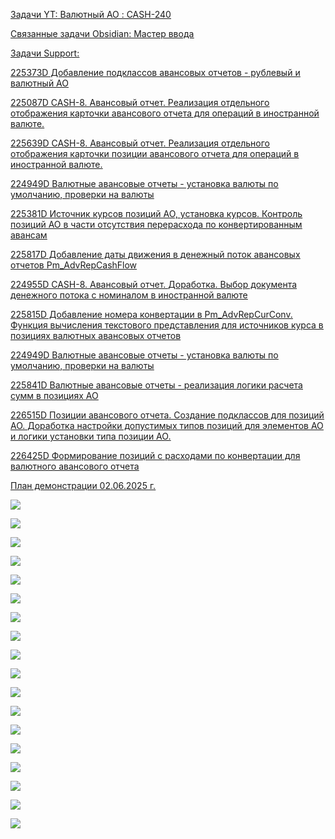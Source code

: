 <u>Задачи YT:<u>
[Валютный АО : CASH-240](https://yt.surgutneftegas.ru:4443/issue/CASH-240)

<u>Связанные задачи Obsidian:</u>
[Мастер ввода](Мастер%20ввода.md)

<u>Задачи Support:</u>
<p>225373D Добавление подклассов авансовых отчетов - рублевый и валютный АО</p>
<p>225087D CASH-8. Авансовый отчет. Реализация отдельного отображения карточки авансового отчета для операций в иностранной валюте.</p>
<p>225639D CASH-8. Авансовый отчет. Реализация отдельного отображения карточки позиции авансового отчета для операций в иностранной валюте.</p>
<p>224949D Валютные авансовые отчеты - установка валюты по умолчанию, проверки на валюты</p>
<p>225381D Источник курсов позиций АО, установка курсов. Контроль позиций АО в части отсутствия перерасхода по конвертированным авансам</p>
<p>225817D Добавление даты движения в денежный поток авансовых отчетов Pm_AdvRepCashFlow</p>
<p>224955D CASH-8. Авансовый отчет. Доработка. Выбор документа денежного потока с номиналом в иностранной валюте</p>
<p>225815D Добавление номера конвертации в Pm_AdvRepCurConv. Функция вычисления текстового представления для источников курса в позициях валютных авансовых отчетов</p>
<p>224949D Валютные авансовые отчеты - установка валюты по умолчанию, проверки на валюты</p>
<p>225841D Валютные авансовые отчеты - реализация логики расчета сумм в позициях АО</p>
<p>226515D Позиции авансового отчета. Создание подклассов для позиций АО. Доработка настройки допустимых типов позиций для элементов АО и логики установки типа позиции АО.</p>
<p>226425D Формирование позиций с расходами по конвертации для валютного авансового отчета</p>

План демонстрации 02.06.2025 г.

![](eXpress_OuCE3Qeyta.png)



![](eXpress_Yix7MvwrdC.png)

![](msedge_tplOUiMUSJ.png)

![](Pasted%20image%2020250627083124.png)


![](Pasted%20image%2020250703102055.png)

![](Pasted%20image%2020250723110115.png)

![](Pasted%20image%2020250723110009.png)

![](Pasted%20image%2020250731141432.png)

![](Pasted%20image%2020250731141458.png)

![](Pasted%20image%2020250731141727.png)

![](Pasted%20image%2020250731141746.png)

![](Pasted%20image%2020250807104058.png)

![](Pasted%20image%2020250807104121.png)

![](Pasted%20image%2020250807104141.png)

![](Pasted%20image%2020250807104203.png)

![](Pasted%20image%2020250807105445.png)

![](Pasted%20image%2020250912153728.png)

![](Pasted%20image%2020250912181357.png)

























